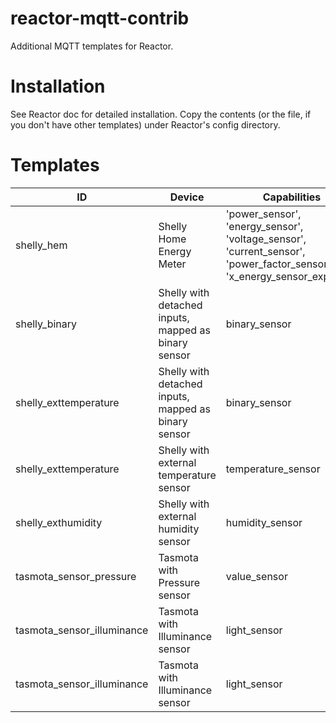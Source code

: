 # reactor-mqtt-contrib
Additional MQTT templates for Reactor.

# Installation
See Reactor doc for detailed installation.
Copy the contents (or the file, if you don't have other templates) under Reactor's config directory.

# Templates

| ID | Device | Capabilities |
| ------------- | ------------- | ------------- |
| shelly_hem | Shelly Home Energy Meter | 'power_sensor', 'energy_sensor', 'voltage_sensor', 'current_sensor', 'power_factor_sensor', 'x_energy_sensor_exported' |
| shelly_binary | Shelly with detached inputs, mapped as binary sensor | binary_sensor |
| shelly_exttemperature | Shelly with detached inputs, mapped as binary sensor | binary_sensor |
| shelly_exttemperature | Shelly with external temperature sensor | temperature_sensor |
| shelly_exthumidity | Shelly with external humidity sensor | humidity_sensor |
| tasmota_sensor_pressure | Tasmota with Pressure sensor | value_sensor |
| tasmota_sensor_illuminance | Tasmota with Illuminance sensor | light_sensor |
| tasmota_sensor_illuminance | Tasmota with Illuminance sensor | light_sensor |
